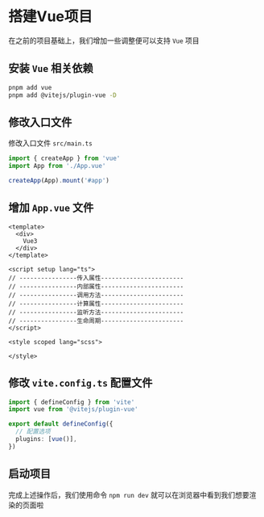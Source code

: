 # 搭建Vue项目

在之前的项目基础上，我们增加一些调整便可以支持 `Vue` 项目

## 安装 `Vue` 相关依赖

```bash
pnpm add vue
pnpm add @vitejs/plugin-vue -D
```

## 修改入口文件

修改入口文件 `src/main.ts`

```ts
import { createApp } from 'vue'
import App from './App.vue'

createApp(App).mount('#app')
```

## 增加 `App.vue` 文件

```vue
<template>
  <div>
    Vue3
  </div>
</template>

<script setup lang="ts">
// ----------------传入属性-----------------------
// ----------------内部属性-----------------------
// ----------------调用方法-----------------------
// ----------------计算属性-----------------------
// ----------------监听方法-----------------------
// ----------------生命周期-----------------------
</script>

<style scoped lang="scss">

</style>
```

## 修改 `vite.config.ts` 配置文件

```ts
import { defineConfig } from 'vite'
import vue from '@vitejs/plugin-vue'

export default defineConfig({
  // 配置选项
  plugins: [vue()],
})
```

## 启动项目

完成上述操作后，我们使用命令 `npm run dev` 就可以在浏览器中看到我们想要渲染的页面啦